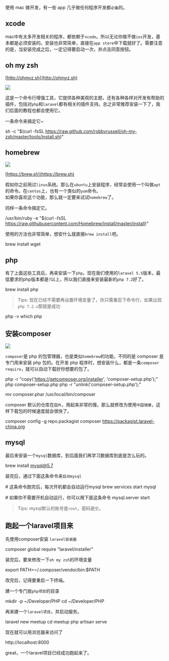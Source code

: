 使用 mac 做开发，有一些 app 几乎做任何程序开发都`必备`的。

xcode
-----

mac中有太多开发相关的程序，都依赖于`xcode`。所以无论你做不做`ios`开发，基本都是必须安装的。安装也非常简单，直接在`app store`中下载就好了。需要注意的是，当安装完成之后，一定记得要启动一次，并点击同意按钮。

oh my zsh
---------

[http://ohmyz.sh](http://ohmyz.sh)

![](https://images.itfun.tv/photo/2017/ee423f6d07aa7664bb6a09518cb8f768.jpg-large)

这是一个命令行增强工具，它提供各种美观的主题，还有各种各样对开发有帮助的插件，包括对`php`和`laravel`都有相关的插件支持。总之非常推荐安装一下了，我们后面的教程也都会使用它。

一条命令来搞定它~

sh -c "$(curl -fsSL https://raw.github.com/robbyrussell/oh-my-zsh/master/tools/install.sh)"

homebrew
--------

![](https://images.itfun.tv/photo/2017/8efb6619c481793d2e4a0a0bc1858526.jpg-large)

[https://brew.sh](https://brew.sh)

假如你之前用过`linux`系统。那么在`ubuntu`上安装程序，经常会使用一个叫做`apt`的命令。在`centos`上，也有一个类似的`yum`命令。  
如果你喜欢这个功能，那么就一定要来试试`homebrew`了。

同样一条命令搞定它。

/usr/bin/ruby -e "$(curl -fsSL https://raw.githubusercontent.com/Homebrew/install/master/install)"

使用的方法也非常简单，想安什么就直接`brew install`吧。

brew install wget

php
---

有了上面这些工具后，再来安装一下`php`。现在我们使用的`laravel 5.5`版本，最低要求的php版本都是`7`以上，所以我们直接来安装最新的`php 7.2`好了。

brew install php

> Tips: 现在已经不需要再设置环境变量了，你只需重启下命令行，如果出现 `php 7.2.x`那就是成功

php -v
which php

安装composer
----------

![](https://images.itfun.tv/photo/2017/716f7df73bcf8b93d4f24ce20ff511bd.jpg-large)

`composer`是 php 的包管理器，也是类似`homebrew`的功能，不同的是 composer 是专门用来安装 php 包的。在开发 php 程序时，想安装什么，都是一条`composer require`，就可以自动下载好你想要的包了。

php -r "copy('https://getcomposer.org/installer', 'composer-setup.php');"
php composer-setup.php
php -r "unlink('composer-setup.php');"

mv composer.phar /usr/local/bin/composer

composer 默认的仓库在`国外`，用起来非常的慢。那么就修改为使用`中国镜像`，这样下载包的时候速度就会很快了。

composer config -g repo.packagist composer https://packagist.laravel-china.org

mysql
-----

最后来安装一个`mysql`数据库，到后面我们再学习数据库到底是怎么玩的。

brew install mysql@5.7

装完后，通过下面这条命令来`启动mysql`

\# 这条命令跑完后，每次开机都会自动运行mysql
brew services start mysql

\# 如果你不需要开机自动运行，你可以用下面这条命令
mysql.server start

> Tips: mysql默认的账号是`root`，密码是`空`。

跑起一个laravel项目来
--------------

先使用composer安装 `laravel安装器`

composer global require "laravel/installer"

装完后，要来修改一下`oh my zsh`的环境变量

export PATH=~/.composer/vendor/bin:$PATH

改完后，记得要重启一下终端。

建一个专门放`php项目`的目录

mkdir -p  ~/Developer/PHP
cd ~/Developer/PHP

再来建一个`laravel项目`，并启动服务。

laravel new meetup
cd meetup
php artisan serve

现在就可以用浏览器来访问了

http://localhost:8000

great，一个laravel项目已经成功跑起来了。